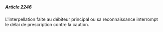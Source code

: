 ##### Article 2246

L'interpellation faite au débiteur principal ou sa reconnaissance interrompt le délai de prescription contre la caution.

